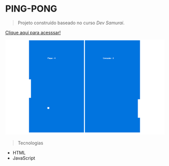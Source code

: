 # PING-PONG

> Projeto construído baseado no curso *Dev Samurai*.

[Clique aqui para acesssar!](https://p4llom4.github.io/Ping-Pong)

![preview](./.github/preview.png.png)

> Tecnologias
- HTML
- JavaScript
